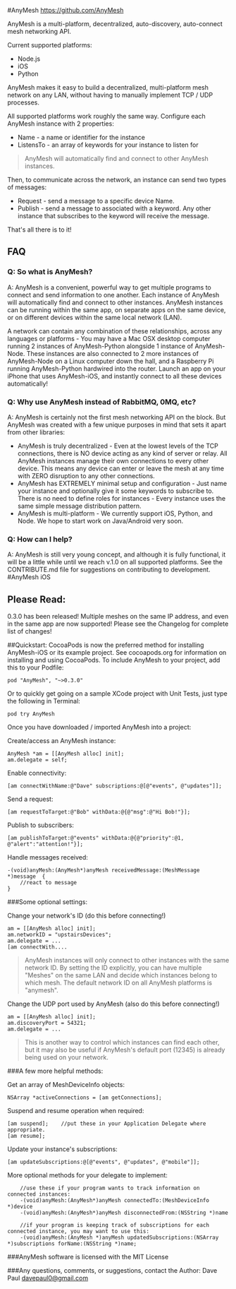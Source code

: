#AnyMesh
https://github.com/AnyMesh


AnyMesh is a multi-platform, decentralized, auto-discovery, auto-connect mesh networking API.

Current supported platforms:

* Node.js
* iOS
* Python

AnyMesh makes it easy to build a decentralized, multi-platform mesh network on any LAN, without having to manually implement TCP / UDP processes.

All supported platforms work roughly the same way.  Configure each AnyMesh instance with 2 properties:

* Name - a name or identifier for the instance
* ListensTo - an array of keywords for your instance to listen for

> AnyMesh will automatically find and connect to other AnyMesh
> instances.

Then, to communicate across the network, an instance can send two types of messages:

* Request - send a message to a specific device Name.
* Publish - send a message to associated with a keyword.  Any other instance that subscribes to the keyword will receive the message.

That's all there is to it!
## FAQ

### Q: So what is AnyMesh?
A: AnyMesh is a convenient, powerful way to get multiple programs to connect and send information to one another.
Each instance of AnyMesh will automatically find and connect to other instances.  AnyMesh instances can be running within the same app,
on separate apps on the same device, or on different devices within the same local network (LAN).

A network can contain any combination of these relationships, across any languages or platforms -
You may have a Mac OSX desktop computer running 2 instances of AnyMesh-Python alongside 1 instance of AnyMesh-Node.  These instances are
also connected to 2 more instances of AnyMesh-Node on a Linux computer down the hall, and a Raspberry Pi running AnyMesh-Python hardwired into the router.
Launch an app on your iPhone that uses AnyMesh-iOS, and instantly connect to all these devices automatically!

### Q: Why use AnyMesh instead of RabbitMQ, 0MQ, etc?
A: AnyMesh is certainly not the first mesh networking API on the block.  But AnyMesh was created with a few unique purposes in mind that sets it apart
from other libraries:

* AnyMesh is truly decentralized - Even at the lowest levels of the TCP connections, there is NO device acting as any kind of server or relay.
All AnyMesh instances manage their own connections to every other device.  This means any device can enter or leave the mesh at any time with ZERO disruption
to any other connections.
* AnyMesh has EXTREMELY minimal setup and configuration - Just name your instance and optionally give it some keywords to subscribe to.  There is no need to define roles for instances -
Every instance uses the same simple message distribution pattern.
* AnyMesh is multi-platform - We currently support iOS, Python, and Node.  We hope to start work on Java/Android very soon.


### Q: How can I help?
A: AnyMesh is still very young concept, and although it is fully functional, it will be a little while until we reach v.1.0 on all supported
platforms.  See the CONTRIBUTE.md file for suggestions on contributing to development.
#AnyMesh iOS
## Please Read:
0.3.0 has been released!  Multiple meshes on the same IP address, and even in the same app are now supported!  Please see the Changelog for complete list of changes!


##Quickstart:
CocoaPods is now the preferred method for installing AnyMesh-iOS or its example project. See cocoapods.org for information on installing and using CocoaPods.
To include AnyMesh to your project, add this to your Podfile:

    pod "AnyMesh", "~>0.3.0"

Or to quickly get going on a sample XCode project with Unit Tests, just type the following in Terminal:

    pod try AnyMesh

Once you have downloaded / imported AnyMesh into a project:

Create/access an AnyMesh instance:

    AnyMesh *am = [[AnyMesh alloc] init];
    am.delegate = self;

Enable connectivity:

    [am connectWithName:@"Dave" subscriptions:@[@"events", @"updates"]];

Send a request:

    [am requestToTarget:@"Bob" withData:@{@"msg":@"Hi Bob!"}];

Publish to subscribers:

    [am publishToTarget:@"events" withData:@{@"priority":@1, @"alert":"attention!"}];

Handle messages received:

    -(void)anyMesh:(AnyMesh*)anyMesh receivedMessage:(MeshMessage *)message  {
        //react to message
    }

###Some optional settings:

Change your network's ID (do this before connecting!)

    am = [[AnyMesh alloc] init];
    am.networkID = "upstairsDevices";
    am.delegate = ...
    [am connectWith....

> AnyMesh instances will only connect to other instances with the same network ID.  By setting the ID explicitly, you can have multiple "Meshes" on the same LAN and decide which instances belong to which mesh.  The default network ID on all AnyMesh platforms is "anymesh".

Change the UDP port used by AnyMesh (also do this before connecting!)

    am = [[AnyMesh alloc] init];
    am.discoveryPort = 54321;
    am.delegate = ...

> This is another way to control which instances can find each other, but it may also be useful if AnyMesh's default port (12345) is already being used on your network.

###A few more helpful methods:

Get an array of MeshDeviceInfo objects:

    NSArray *activeConnections = [am getConnections];


Suspend and resume operation when required:

    [am suspend];    //put these in your Application Delegate where appropriate.
    [am resume];

Update your instance's subscriptions:

    [am updateSubscriptions:@[@"events", @"updates", @"mobile"]];

More optional methods for your delegate to implement:

        //use these if your program wants to track information on connected instances:
        -(void)anyMesh:(AnyMesh*)anyMesh connectedTo:(MeshDeviceInfo *)device
        -(void)anyMesh:(AnyMesh*)anyMesh disconnectedFrom:(NSString *)name

        //if your program is keeping track of subscriptions for each connected instance, you may want to use this:
        -(void)anyMesh:(AnyMesh *)anyMesh updatedSubscriptions:(NSArray *)subscriptions forName:(NSString *)name;

###AnyMesh software is licensed with the MIT License

###Any questions, comments, or suggestions, contact the Author:
Dave Paul
davepaul0@gmail.com

